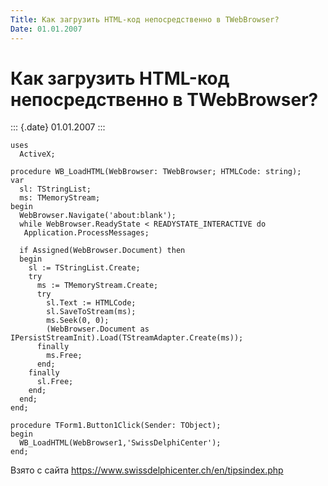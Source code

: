 ```yaml
---
Title: Как загрузить HTML-код непосредственно в TWebBrowser?
Date: 01.01.2007
---
```



Как загрузить HTML-код непосредственно в TWebBrowser?
=====================================================

::: {.date}
01.01.2007
:::

    uses 
      ActiveX; 
     
    procedure WB_LoadHTML(WebBrowser: TWebBrowser; HTMLCode: string); 
    var 
      sl: TStringList; 
      ms: TMemoryStream; 
    begin 
      WebBrowser.Navigate('about:blank'); 
      while WebBrowser.ReadyState < READYSTATE_INTERACTIVE do 
       Application.ProcessMessages; 
     
      if Assigned(WebBrowser.Document) then 
      begin 
        sl := TStringList.Create; 
        try 
          ms := TMemoryStream.Create; 
          try 
            sl.Text := HTMLCode; 
            sl.SaveToStream(ms); 
            ms.Seek(0, 0); 
            (WebBrowser.Document as IPersistStreamInit).Load(TStreamAdapter.Create(ms)); 
          finally 
            ms.Free; 
          end; 
        finally 
          sl.Free; 
        end; 
      end; 
    end; 
     
    procedure TForm1.Button1Click(Sender: TObject); 
    begin 
      WB_LoadHTML(WebBrowser1,'SwissDelphiCenter'); 
    end; 

Взято с сайта <https://www.swissdelphicenter.ch/en/tipsindex.php>
